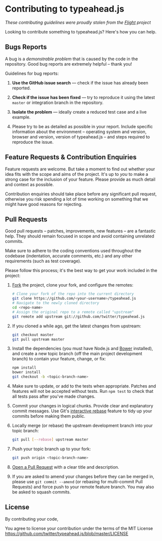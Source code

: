 # Contributing to typeahead.js

_These contributing guidelines were proudly stolen from the [Flight](https://github.com/flightjs/flight) project_

Looking to contribute something to typeahead.js? Here's how you can help.

## Bugs Reports

A bug is a _demonstrable problem_ that is caused by the code in the repository. Good bug reports are extremely helpful – thank you!

Guidelines for bug reports:

1.  **Use the GitHub issue search** &mdash; check if the issue has already been reported.

2.  **Check if the issue has been fixed** &mdash; try to reproduce it using the latest `master` or integration branch in the repository.

3.  **Isolate the problem** &mdash; ideally create a reduced test case and a live example.

4.  Please try to be as detailed as possible in your report. Include specific information about the environment – operating system and version, browser and version, version of typeahead.js – and steps required to reproduce the issue.

## Feature Requests & Contribution Enquiries

Feature requests are welcome. But take a moment to find out whether your idea fits with the scope and aims of the project. It's up to _you_ to make a strong case for the inclusion of your feature. Please provide as much detail and context as possible.

Contribution enquiries should take place before any significant pull request, otherwise you risk spending a lot of time working on something that we might have good reasons for rejecting.

## Pull Requests

Good pull requests – patches, improvements, new features – are a fantastic help. They should remain focused in scope and avoid containing unrelated commits.

Make sure to adhere to the coding conventions used throughout the codebase (indentation, accurate comments, etc.) and any other requirements (such as test coverage).

Please follow this process; it's the best way to get your work included in the project:

1.  [Fork](http://help.github.com/fork-a-repo/) the project, clone your fork, and configure the remotes:

    ```bash
    # Clone your fork of the repo into the current directory
    git clone https://github.com/<your-username>/typeahead.js
    # Navigate to the newly cloned directory
    cd <repo-name>
    # Assign the original repo to a remote called "upstream"
    git remote add upstream git://github.com/twitter/typeahead.js
    ```

2.  If you cloned a while ago, get the latest changes from upstream:

    ```bash
    git checkout master
    git pull upstream master
    ```

3.  Install the dependencies (you must have Node.js and [Bower](http://bower.io) installed), and create a new topic branch (off the main project development branch) to contain your feature, change, or fix:

    ```bash
    npm install
    bower install
    git checkout -b <topic-branch-name>
    ```

4.  Make sure to update, or add to the tests when appropriate. Patches and features will not be accepted without tests. Run `npm test` to check that all tests pass after you've made changes.

5.  Commit your changes in logical chunks. Provide clear and explanatory commit messages. Use Git's [interactive rebase](https://help.github.com/articles/interactive-rebase) feature to tidy up your commits before making them public.

6.  Locally merge (or rebase) the upstream development branch into your topic branch:

    ```bash
    git pull [--rebase] upstream master
    ```

7.  Push your topic branch up to your fork:

    ```bash
    git push origin <topic-branch-name>
    ```

8.  [Open a Pull Request](https://help.github.com/articles/using-pull-requests/) with a clear title and description.

9.  If you are asked to amend your changes before they can be merged in, please use `git commit --amend` (or rebasing for multi-commit Pull Requests) and force push to your remote feature branch. You may also be asked to squash commits.

## License

By contributing your code,

You agree to license your contribution under the terms of the MIT License https://github.com/twitter/typeahead.js/blob/master/LICENSE
